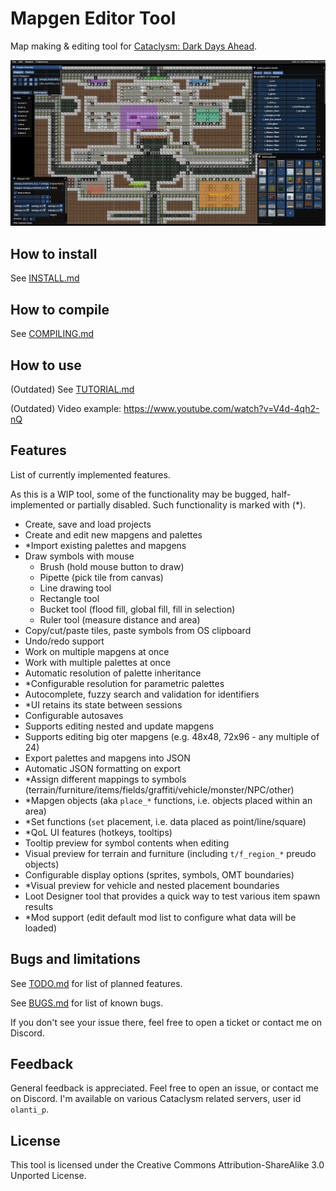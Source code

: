 # Mapgen Editor Tool

Map making & editing tool for [Cataclysm: Dark Days Ahead](https://github.com/CleverRaven/Cataclysm-DDA).

![readme pic](doc/BNMT/assets/readme_pic.png "readme_pic")

## How to install
See [INSTALL.md](doc/BNMT/INSTALL.md)

## How to compile
See [COMPILING.md](doc/BNMT/COMPILING.md)

## How to use
(Outdated) See [TUTORIAL.md](doc/BNMT/TUTORIAL.md)

(Outdated) Video example: https://www.youtube.com/watch?v=V4d-4qh2-nQ

## Features
List of currently implemented features.

As this is a WIP tool, some of the functionality may be bugged, half-implemented or partially disabled.
Such functionality is marked with (*).

- Create, save and load projects
- Create and edit new mapgens and palettes
- *Import existing palettes and mapgens
- Draw symbols with mouse
   - Brush (hold mouse button to draw)
   - Pipette (pick tile from canvas)
   - Line drawing tool
   - Rectangle tool
   - Bucket tool (flood fill, global fill, fill in selection)
   - Ruler tool (measure distance and area)
- Copy/cut/paste tiles, paste symbols from OS clipboard
- Undo/redo support
- Work on multiple mapgens at once
- Work with multiple palettes at once
- Automatic resolution of palette inheritance
- *Configurable resolution for parametric palettes
- Autocomplete, fuzzy search and validation for identifiers
- *UI retains its state between sessions
- Configurable autosaves
- Supports editing nested and update mapgens
- Supports editing big oter mapgens (e.g. 48x48, 72x96 - any multiple of 24)
- Export palettes and mapgens into JSON
- Automatic JSON formatting on export
- *Assign different mappings to symbols (terrain/furniture/items/fields/graffiti/vehicle/monster/NPC/other)
- *Mapgen objects (aka `place_*` functions, i.e. objects placed within an area)
- *Set functions (`set` placement, i.e. data placed as point/line/square)
- *QoL UI features (hotkeys, tooltips)
- Tooltip preview for symbol contents when editing
- Visual preview for terrain and furniture (including `t/f_region_*` preudo objects)
- Configurable display options (sprites, symbols, OMT boundaries)
- *Visual preview for vehicle and nested placement boundaries
- Loot Designer tool that provides a quick way to test various item spawn results
- *Mod support (edit default mod list to configure what data will be loaded)

## Bugs and limitations
See [TODO.md](doc/BNMT/TODO.md) for list of planned features.

See [BUGS.md](doc/BNMT/BUGS.md) for list of known bugs.

If you don't see your issue there, feel free to open a ticket or contact me on Discord.

## Feedback
General feedback is appreciated. Feel free to open an issue, or contact me on Discord. I'm available on various Cataclysm related servers, user id `olanti_p`.

## License
This tool is licensed under the Creative Commons Attribution-ShareAlike 3.0 Unported License.
